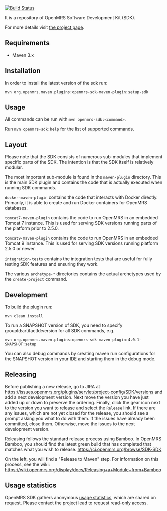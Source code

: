 [![Build Status](https://github.com/openmrs/openmrs-sdk/actions/workflows/maven.yml/badge.svg)](https://github.com/openmrs/openmrs-sdk/actions/workflows/maven.yml)

It is a repository of OpenMRS Software Development Kit (SDK).

For more details visit [the project page](https://wiki.openmrs.org/display/docs/OpenMRS+SDK).

## Requirements
 * Maven 3.x
 
## Installation
In order to install the latest version of the sdk run: <br/>

`mvn org.openmrs.maven.plugins:openmrs-sdk-maven-plugin:setup-sdk`

## Usage
All commands can be run with `mvn openmrs-sdk:<command>`.

Run `mvn openmrs-sdk:help` for the list of supported commands.

## Layout

Please note that the SDK consists of numerous sub-modules that implement specific
parts of the SDK. The intention is that the SDK itself is relatively modular.

The most important sub-module is found in the `maven-plugin` directory. This is
the main SDK plugin and contains the code that is actually executed when running
SDK commands.

`docker-maven-plugin` contains the code that interacts with Docker directly. Primarily,
it is able to create and run Docker containers for OpenMRS databases.

`tomcat7-maven-plugin` contains the code to run OpenMRS in an embedded Tomcat 7 instance.
This is used for serving SDK versions running parts of the platform prior to 2.5.0.

`tomcat9-maven-plugin` contains the code to run OpenMRS in an embedded Tomcat 9 instance.
This is used for serving SDK versions running platform 2.5.0 or newer.

`integration-tests` contains the integration tests that are useful for fully testing SDK
features and ensuring they work.

The various `archetype-*` directories contains the actual archetypes used by the `create-project`
command.

## Development

To build the plugin run:

`mvn clean install`

To run a SNAPSHOT version of SDK, you need to specify groupId:artifactId:version for all SDK commands, e.g.

`mvn org.openmrs.maven.plugins:openmrs-sdk-maven-plugin:4.0.1-SNAPSHOT:setup`

You can also debug commands by creating maven run configurations for the SNAPSHOT version in your IDE 
and starting them in the debug mode.

## Releasing

Before publishing a new release, go to JIRA at https://issues.openmrs.org/plugins/servlet/project-config/SDK/versions 
and add a next development version. Next move the version you have just added up or down to preserve the ordering. 
Finally, click the gear icon next to the version you want to release and select the `Release` link. 
If there are any issues, which are not yet closed for the release, you should see a prompt asking you what to do with 
them. If the issues have already been committed, close them. Otherwise, move the issues to the next development version.  

Releasing follows the standard release process using Bamboo.  In OpenMRS Bamboo, you should find the latest
green build that has completed that matches what you wish to release.
https://ci.openmrs.org/browse/SDK-SDK

On the left, you will find a "Release to Maven" step.  For information on this process, see the wiki:
https://wiki.openmrs.org/display/docs/Releasing+a+Module+from+Bamboo

## Usage statistics

OpenMRS SDK gathers anonymous [usage statistics](https://docs.google.com/spreadsheets/d/1yMcfBl10l32YxWtXneD0wJZh11-qaLBMAwQFC9JUogA/edit#gid=42570905), which are shared on request. Please contact the project lead to request read-only access.
